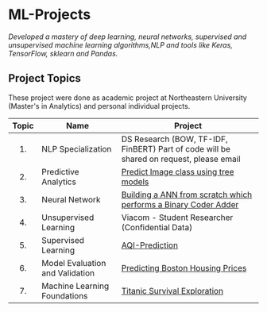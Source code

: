 # ML-Projects
*Developed a mastery of deep learning, neural networks, supervised and unsupervised machine learning algorithms,NLP and tools like Keras, TensorFlow, sklearn and Pandas.*


## Project Topics
These project were done as academic project at Northeastern University (Master's in Analytics) and personal individual projects.

| Topic | Name | Project |
|:-----:|------|---------|
| 1.    | NLP Specialization | DS Research (BOW, TF-IDF, FinBERT) Part of code will be shared on request, please email |
| 2.    | Predictive Analytics | [Predict Image class using tree models](https://nbviewer.jupyter.org/github/Chauhanshi/Predictive-Analytics/blob/master/Tree%20models%20for%20predicting%20image%20category/Module%203%20Assignment%20_Shivam%20Chauhan_%20RD%20GB%2001312020.pdf) |
| 3. | Neural Network | [Building a ANN from scratch which performs a Binary Coder Adder](https://nbviewer.jupyter.org/github/Chauhanshi/Predictive-Analytics/blob/master/Building%20Neural%20Network%20for%20BCD%20adder/Shivam%20Chauhan%20_%20Module%204%20Assignment_%20NN_%2002072020.pdf) |
| 4. | Unsupervised Learning| Viacom - Student Researcher (Confidential Data)  |
| 5. | Supervised Learning | [AQI-Prediction](https://github.com/Chauhanshi/AQI-Prediction) |
| 6. | Model Evaluation and Validation | [Predicting Boston Housing Prices]() |
| 7. | Machine Learning Foundations | [Titanic Survival Exploration](https://github.com/Chauhanshi/Titanic-Data-Machine-Learning-)
